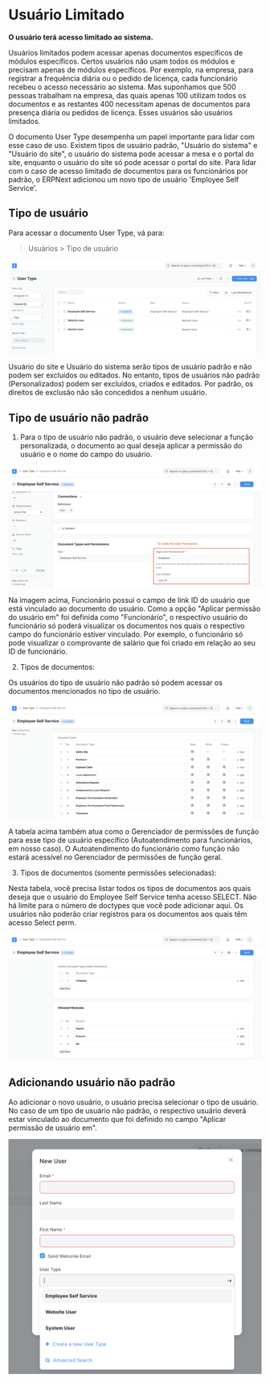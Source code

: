 # Usuário Limitado



**O usuário terá acesso limitado ao sistema.**


Usuários limitados podem acessar apenas documentos específicos de módulos específicos. Certos usuários não usam todos os módulos e precisam apenas de módulos específicos. Por exemplo, na empresa, para registrar a frequência diária ou o pedido de licença, cada funcionário recebeu o acesso necessário ao sistema. Mas suponhamos que 500 pessoas trabalham na empresa, das quais apenas 100 utilizam todos os documentos e as restantes 400 necessitam apenas de documentos para presença diária ou pedidos de licença. Esses usuários são usuários limitados.


O documento User Type desempenha um papel importante para lidar com esse caso de uso. Existem tipos de usuário padrão, "Usuário do sistema" e "Usuário do site", o usuário do sistema pode acessar a mesa e o portal do site, enquanto o usuário do site só pode acessar o portal do site. Para lidar com o caso de acesso limitado de documentos para os funcionários por padrão, o ERPNext adicionou um novo tipo de usuário 'Employee Self Service'.


## Tipo de usuário


Para acessar o documento User Type, vá para:


> Usuários > Tipo de usuário


![User Type](/files/user-type.png)


Usuário do site e Usuário do sistema serão tipos de usuário padrão e não podem ser excluídos ou editados. No entanto, tipos de usuários não padrão (Personalizados) podem ser excluídos, criados e editados. Por padrão, os direitos de exclusão não são concedidos a nenhum usuário.


## Tipo de usuário não padrão


1) Para o tipo de usuário não padrão, o usuário deve selecionar a função personalizada, o documento ao qual deseja aplicar a permissão do usuário e o nome do campo do usuário.


![User Type](/files/user-type-role.png)


Na imagem acima, Funcionário possui o campo de link ID do usuário que está vinculado ao documento do usuário. Como a opção "Aplicar permissão do usuário em" foi definida como "Funcionário", o respectivo usuário do funcionário só poderá visualizar os documentos nos quais o respectivo campo do funcionário estiver vinculado. Por exemplo, o funcionário só pode visualizar o comprovante de salário que foi criado em relação ao seu ID de funcionário.


2) Tipos de documentos:


Os usuários do tipo de usuário não padrão só podem acessar os documentos mencionados no tipo de usuário.


![User Type](/files/user-type-document-type.png)


A tabela acima também atua como o Gerenciador de permissões de função para esse tipo de usuário específico (Autoatendimento para funcionários, em nosso caso). O Autoatendimento do funcionário como função não estará acessível no Gerenciador de permissões de função geral.


3) Tipos de documentos (somente permissões selecionadas):


Nesta tabela, você precisa listar todos os tipos de documentos aos quais deseja que o usuário do Employee Self Service tenha acesso SELECT. Não há limite para o número de doctypes que você pode adicionar aqui. Os usuários não poderão criar registros para os documentos aos quais têm acesso Select perm.


![User Type](/files/user-type-select-perm.png)


## Adicionando usuário não padrão


Ao adicionar o novo usuário, o usuário precisa selecionar o tipo de usuário. No caso de um tipo de usuário não padrão, o respectivo usuário deverá estar vinculado ao documento que foi definido no campo "Aplicar permissão de usuário em".


![User Type](/files/limited-access-user.png)



